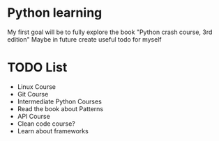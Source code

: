 # Python learning

My first goal will be to fully explore the book "Python crash course, 3rd edition" 
Maybe in future create useful todo for myself

# TODO List

- Linux Course
- Git Course
- Intermediate Python Courses
- Read the book about Patterns
- API Course
- Clean code course?
- Learn about frameworks